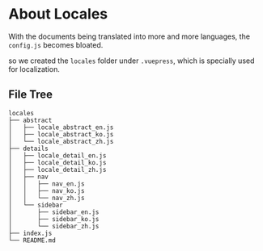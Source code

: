 # About Locales

With the documents being translated into more and more languages, the `config.js` becomes bloated.

so we created the `locales` folder under `.vuepress`, which is specially used for localization.

## File Tree

```text
locales
├── abstract
│   ├── locale_abstract_en.js
│   ├── locale_abstract_ko.js
│   └── locale_abstract_zh.js
├── details
│   ├── locale_detail_en.js
│   ├── locale_detail_ko.js
│   ├── locale_detail_zh.js
│   ├── nav
│   │   ├── nav_en.js
│   │   ├── nav_ko.js
│   │   └── nav_zh.js
│   └── sidebar
│       ├── sidebar_en.js
│       ├── sidebar_ko.js
│       └── sidebar_zh.js
├── index.js
└── README.md
```
